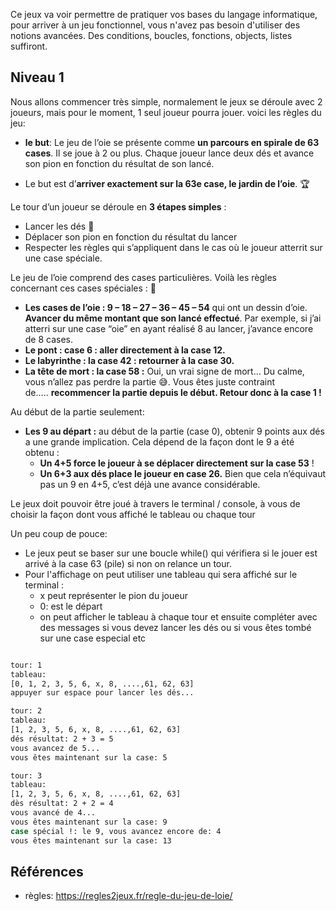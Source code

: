 
Ce jeux va voir permettre de pratiquer vos bases du langage informatique, 
pour arriver à un jeu fonctionnel, vous n'avez pas besoin d'utiliser des notions avancées. Des conditions, boucles, fonctions, objects, listes suffiront.

## Niveau 1

Nous allons commencer très simple, normalement le jeux se déroule avec 2 joueurs,
mais pour le moment, 1 seul joueur pourra jouer. voici les règles du jeu:


- **le but**: Le jeu de l’oie se présente comme **un parcours en spirale de 63 cases**. Il se joue à 2 ou plus. Chaque joueur lance deux dés et avance son pion en fonction du résultat de son lancé. 

- Le but est d’**arriver exactement sur la 63e case, le jardin de l’oie**. 🏆

Le tour d’un joueur se déroule en **3 étapes simples** :

- Lancer les dés 🎲
- Déplacer son pion en fonction du résultat du lancer 
- Respecter les règles qui s’appliquent dans le cas où le joueur atterrit sur une case spéciale.

Le jeu de l’oie comprend des cases particulières. Voilà les règles concernant ces cases spéciales : 💫

- **Les cases de l’oie : 9 – 18 – 27 – 36 – 45 – 54** qui ont un dessin d’oie.  
    **Avancer du même montant que son lancé effectué**. Par exemple, si j’ai atterri sur une case “oie” en ayant réalisé 8 au lancer, j’avance encore de 8 cases. 
- **Le pont : case 6 : aller directement à la case 12.**
- **Le labyrinthe : la case 42 : retourner à la case 30.** 
- **La tête de mort : la case 58 :** Oui, un vrai signe de mort… Du calme, vous n’allez pas perdre la partie 😅. Vous êtes juste contraint de….. **recommencer la partie depuis le début. Retour donc à la case 1 !**

Au début de la partie seulement: 
- **Les 9 au départ :** au début de la partie (case 0), obtenir 9 points aux dés a une grande implication. Cela dépend de la façon dont le 9 a été obtenu :
	- **Un 4+5 force le joueur à se déplacer directement sur la case 53** ! 
	- **Un 6+3 aux dés place le joueur en case 26.** Bien que cela n’équivaut pas un 9 en 4+5, c’est déjà une avance considérable.

Le jeux doit pouvoir être joué à travers le terminal / console, à vous de choisir la façon dont vous affiché le tableau ou chaque tour

Un peu coup de pouce:
- Le jeux peut se baser sur une boucle while() qui vérifiera si le jouer est arrivé à la case 63 (pile) si non on relance un tour.
- Pour l'affichage on peut utiliser une tableau qui sera affiché sur le terminal :
	- x peut représenter le pion du joueur
	- 0: est le départ
	- on peut afficher le tableau à chaque tour et ensuite compléter avec des messages si vous devez lancer les dés ou si vous êtes tombé sur une case especial etc

```bash

tour: 1
tableau:
[0, 1, 2, 3, 5, 6, x, 8, ....,61, 62, 63]
appuyer sur espace pour lancer les dés...

tour: 2
tableau:
[1, 2, 3, 5, 6, x, 8, ....,61, 62, 63]
dés résultat: 2 + 3 = 5
vous avancez de 5...
vous êtes maintenant sur la case: 5

tour: 3
tableau:
[1, 2, 3, 5, 6, x, 8, ....,61, 62, 63]
dès résultat: 2 + 2 = 4
vous avancé de 4...
vous êtes maintenant sur la case: 9
case spécial !: le 9, vous avancez encore de: 4
vous êtes maintenant sur la case: 13


```

## Références 

- règles: https://regles2jeux.fr/regle-du-jeu-de-loie/